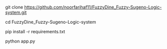 git clone https://github.com/noorfarihaf11/FuzzyDine_Fuzzy-Sugeno-Logic-system.git

cd FuzzyDine_Fuzzy-Sugeno-Logic-system

pip install -r requirements.txt

python app.py
